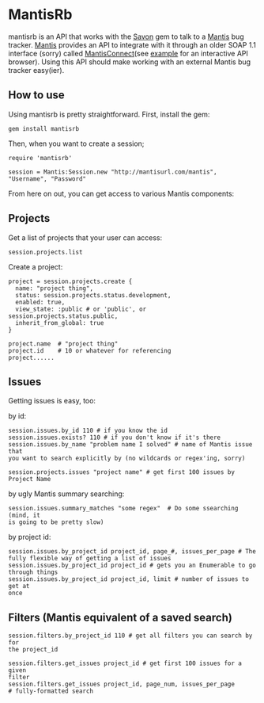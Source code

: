 MantisRb
========

mantisrb is an API that works with the [Savon][1] gem to talk to a [Mantis][2]
bug tracker.  [Mantis][2] provides an API to integrate with it through an older
SOAP 1.1 interface (sorry) called [MantisConnect][3](see [example][4] for an interactive API browser).  Using this API should make working with an
external Mantis bug tracker easy(ier).

How to use
----------

Using mantisrb is pretty straightforward.  First, install the gem:

    gem install mantisrb

Then, when you want to create a session;

    require 'mantisrb'

    session = Mantis:Session.new "http://mantisurl.com/mantis", "Username", "Password"

From here on out, you can get access to various Mantis components:

Projects
--------

Get a list of projects that your user can access:

    session.projects.list

Create a project:

    project = session.projects.create {
      name: "project thing",
      status: session.projects.status.development,
      enabled: true,
      view_state: :public # or 'public', or session.projects.status.public,
      inherit_from_global: true
    }

    project.name  # "project thing"
    project.id    # 10 or whatever for referencing
    project......

Issues
------

Getting issues is easy, too:

by id:

    session.issues.by_id 110 # if you know the id
    session.issues.exists? 110 # if you don't know if it's there
    session.issues.by_name "problem name I solved" # name of Mantis issue that
    you want to search explicitly by (no wildcards or regex'ing, sorry)

    session.projects.issues "project name" # get first 100 issues by Project Name

by ugly Mantis summary searching:

    session.issues.summary_matches "some regex"  # Do some ssearching (mind, it
    is going to be pretty slow)

by project id:

    session.issues.by_project_id project_id, page_#, issues_per_page # The
    fully flexible way of getting a list of issues
    session.issues.by_project_id project_id # gets you an Enumerable to go
    through things
    session.issues.by_project_id project_id, limit # number of issues to get at
    once

Filters (Mantis equivalent of a saved search)
---------------------------------------------

    session.filters.by_project_id 110 # get all filters you can search by for
    the project_id

    session.filters.get_issues project_id # get first 100 issues for a given
    filter
    session.filters.get_issues project_id, page_num, issues_per_page
    # fully-formatted search




 [1]: http://www.savonrb.com
 [2]: http://www.mantisbt.org
 [3]: http://www.futureware.biz/mantisconnect/concept.php
 [4]: http://www.mantisbt.org/demo/api/soap/mantisconnect.php
